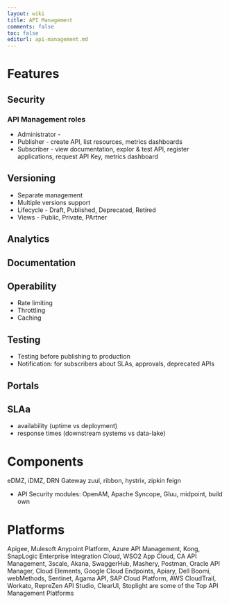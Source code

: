```yaml
---
layout: wiki
title: API Management
comments: false
toc: false
editurl: api-management.md
---
```


# Features

## Security
### API Management roles
* Administrator - 
* Publisher - create API, list resources, metrics dashboards
* Subscriber - view documentation, explor & test API, register applications, request API Key, metrics dashboard
## Versioning
* Separate management
* Multiple versions support
* Lifecycle - Draft, Published, Deprecated, Retired
* Views - Public, Private, PArtner
## Analytics
## Documentation
## Operability
* Rate limiting
* Throttling
* Caching

## Testing
* Testing before publishing to production
* Notification: for subscribers about SLAs, approvals, deprecated APIs

## Portals
## SLAa
* availability (uptime vs deployment)
* response times (downstream systems vs data-lake)

# Components
eDMZ, iDMZ, DRN Gateway
zuul, ribbon, hystrix, zipkin
feign
* API Security modules: OpenAM, Apache Syncope, Gluu, midpoint, build own


# Platforms
Apigee, Mulesoft Anypoint Platform, Azure API Management, Kong, SnapLogic Enterprise Integration Cloud, WSO2 App Cloud, CA API Management, 3scale, Akana, SwaggerHub, Mashery, Postman, Oracle API Manager, Cloud Elements, Google Cloud Endpoints, Apiary, Dell Boomi, webMethods, Sentinet, Agama API, SAP Cloud Platform, AWS CloudTrail, Workato, RepreZen API Studio, ClearUI, Stoplight are some of the Top API Management Platforms

